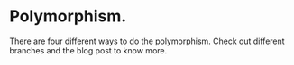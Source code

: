 # Polymorphism.

There are four different ways to do the polymorphism. Check out different branches and the blog post to know more.